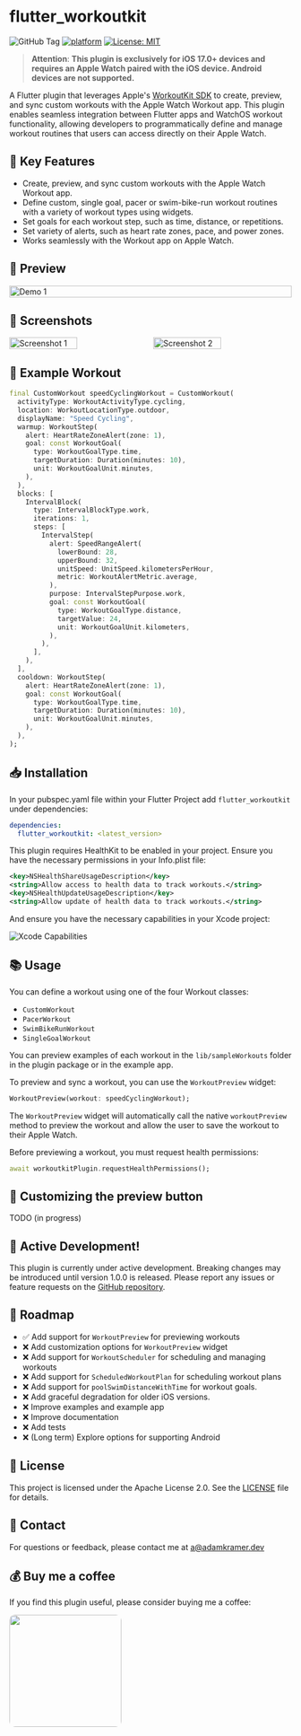 # flutter_workoutkit

![GitHub Tag](https://img.shields.io/github/v/tag/adamk22/flutter-workoutkit) [![platform](https://img.shields.io/badge/platform-ios-blue.svg)](https://pub.dev/packages/flutter_workoutkit)
[![License: MIT](https://img.shields.io/badge/license-Apache%202.0-blue?style=flat-square)](https://opensource.org/licenses/Apache-2.0)

> **Attention**: **This plugin is exclusively for iOS 17.0+ devices and requires an Apple Watch paired with the iOS device. Android devices are not supported.**

A Flutter plugin that leverages Apple's [WorkoutKit SDK](https://developer.apple.com/documentation/workoutkit) to create, preview, and sync custom workouts with the Apple Watch Workout app. This plugin enables seamless integration between Flutter apps and WatchOS workout functionality, allowing developers to programmatically define and manage workout routines that users can access directly on their Apple Watch.

## 🔑 Key Features

- Create, preview, and sync custom workouts with the Apple Watch Workout app.
- Define custom, single goal, pacer or swim-bike-run workout routines with a variety of workout types using widgets.
- Set goals for each workout step, such as time, distance, or repetitions.
- Set variety of alerts, such as heart rate zones, pace, and power zones.
- Works seamlessly with the Workout app on Apple Watch.

## 🎥 Preview

<div style="display: flex; justify-content: space-between;">
    <img src="https://adamkramer.nl/workoutkit/demo.gif" width="100%" alt="Demo 1">
</div>

## 📸 Screenshots

<div style="display: flex; justify-content: space-between;">
    <img src="https://adamkramer.nl/workoutkit/1.png" style="width: 49%;" width="49%" alt="Screenshot 1">
    <img src="https://adamkramer.nl/workoutkit/2.png" style="width: 49%;" width="49%" alt="Screenshot 2">
</div>

## 📝 Example Workout

```dart
final CustomWorkout speedCyclingWorkout = CustomWorkout(
  activityType: WorkoutActivityType.cycling,
  location: WorkoutLocationType.outdoor,
  displayName: "Speed Cycling",
  warmup: WorkoutStep(
    alert: HeartRateZoneAlert(zone: 1),
    goal: const WorkoutGoal(
      type: WorkoutGoalType.time,
      targetDuration: Duration(minutes: 10),
      unit: WorkoutGoalUnit.minutes,
    ),
  ),
  blocks: [
    IntervalBlock(
      type: IntervalBlockType.work,
      iterations: 1,
      steps: [
        IntervalStep(
          alert: SpeedRangeAlert(
            lowerBound: 28,
            upperBound: 32,
            unitSpeed: UnitSpeed.kilometersPerHour,
            metric: WorkoutAlertMetric.average,
          ),
          purpose: IntervalStepPurpose.work,
          goal: const WorkoutGoal(
            type: WorkoutGoalType.distance,
            targetValue: 24,
            unit: WorkoutGoalUnit.kilometers,
          ),
        ),
      ],
    ),
  ],
  cooldown: WorkoutStep(
    alert: HeartRateZoneAlert(zone: 1),
    goal: const WorkoutGoal(
      type: WorkoutGoalType.time,
      targetDuration: Duration(minutes: 10),
      unit: WorkoutGoalUnit.minutes,
    ),
  ),
);
```

## 📥 Installation

In your pubspec.yaml file within your Flutter Project add `flutter_workoutkit` under dependencies:

```yaml
dependencies:
  flutter_workoutkit: <latest_version>
```

This plugin requires HealthKit to be enabled in your project. Ensure you have the necessary permissions in your Info.plist file:

```xml
<key>NSHealthShareUsageDescription</key>
<string>Allow access to health data to track workouts.</string>
<key>NSHealthUpdateUsageDescription</key>
<string>Allow update of health data to track workouts.</string>
```

And ensure you have the necessary capabilities in your Xcode project:

![Xcode Capabilities](https://adamkramer.nl/workoutkit/3.png)

## 📚 Usage

You can define a workout using one of the four Workout classes:

- `CustomWorkout`
- `PacerWorkout`
- `SwimBikeRunWorkout`
- `SingleGoalWorkout`

You can preview examples of each workout in the `lib/sampleWorkouts` folder in the plugin package or in the example app.

To preview and sync a workout, you can use the `WorkoutPreview` widget:

```dart
WorkoutPreview(workout: speedCyclingWorkout);
```

The `WorkoutPreview` widget will automatically call the native `workoutPreview` method to preview the workout and allow the user to save the workout to their Apple Watch.

Before previewing a workout, you must request health permissions:

```dart
await workoutkitPlugin.requestHealthPermissions();
```

## 🎨 Customizing the preview button

TODO (in progress)

## 🚨 Active Development!

This plugin is currently under active development. Breaking changes may be introduced until version 1.0.0 is released. Please report any issues or feature requests on the [GitHub repository](https://github.com/mhoc/flutter_workoutkit).

## 🚧 Roadmap

- ✅ Add support for `WorkoutPreview` for previewing workouts
- ❌ Add customization options for `WorkoutPreview` widget
- ❌ Add support for `WorkoutScheduler` for scheduling and managing workouts
- ❌ Add support for `ScheduledWorkoutPlan` for scheduling workout plans
- ❌ Add support for `poolSwimDistanceWithTime` for workout goals.
- ❌ Add graceful degradation for older iOS versions.
- ❌ Improve examples and example app
- ❌ Improve documentation
- ❌ Add tests
- ❌ (Long term) Explore options for supporting Android

## 📝 License

This project is licensed under the Apache License 2.0. See the [LICENSE](LICENSE) file for details.

## 📧 Contact

For questions or feedback, please contact me at a@adamkramer.dev

## 💰 Buy me a coffee

If you find this plugin useful, please consider buying me a coffee:

<a href="https://buymeacoffee.com/admkrmr"><img style="width: 200px; border-radius: 10px;" src="https://adamkramer.nl/workoutkit/coffee.png" /></a>

